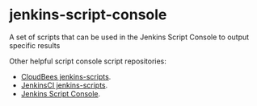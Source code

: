 # jenkins-script-console

A set of scripts that can be used in the Jenkins Script Console to output specific results


Other helpful script console script repositories:

- [CloudBees jenkins-scripts][cb].
- [JenkinsCI jenkins-scripts][js].
- [Jenkins Script Console][sc].


[cb]: https://github.com/cloudbees/jenkins-scripts
[js]: https://github.com/jenkinsci/jenkins-scripts
[sc]: https://wiki.jenkins-ci.org/display/JENKINS/Jenkins+Script+Console
